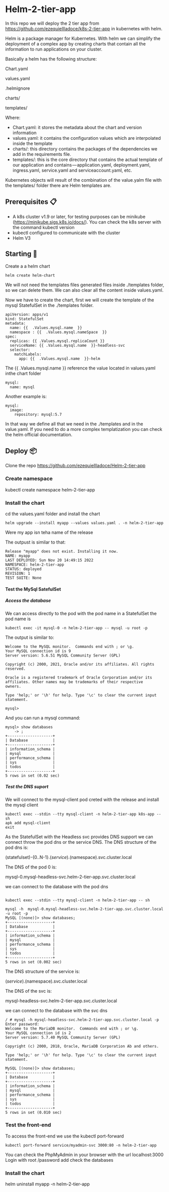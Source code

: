 # Helm-2-tier-app

In this repo we will deploy the 2 tier app from https://github.com/ezequiellladoce/k8s-2-tier-app in kubernetes with helm. 

Helm is a package manager for Kubernetes. With helm we can simplify the deployment of a complex app by creating charts that contain all the information to run applications on your cluster.

Basically a helm has the following structure:

   Chart.yaml

   values.yaml

   .helmignore

   charts/

   templates/

Where:

 - Chart.yaml: it stores the metadata about the chart and version information
 - values.yaml: it contains the configuration values which are interpolated inside the template
 - charts/: this directory contains the packages of the dependencies we add in the requirements file.
 - templates/: this is the core directory that contains the actual template of our application and contains — application.yaml, deployment.yaml, ingress.yaml, service.yaml and serviceaccount.yaml, etc.

Kubernetes objects will result of the combination of the value.yalm file with the templates/ folder there are Helm templates are.

## Prerequisites 📋

- A k8s cluster v1.9 or later, for testing purposes can be minikube (https://minikube.sigs.k8s.io/docs/). You can check the k8s server with the command kubectl version
- kubectl configured to communicate with the cluster
- Helm V3

## Starting 🚀

Create a a helm chart

```
helm create helm-chart
```

We will not need the templates files generated files inside ./templates folder, so we can delete them. We can also clear all the content inside values.yaml.

Now we have to create the chart, first we will create the template of the mysql StatefulSet in the ./templates folder.

```
apiVersion: apps/v1
kind: StatefulSet
metadata:
  name: {{  .Values.mysql.name  }}
  namespace : {{  .Values.mysql.nameSpace  }}
spec:
  replicas: {{ .Values.mysql.replicaCount }}
  serviceName: {{ .Values.mysql.name  }}-headless-svc
  selector:
    matchLabels:
      app: {{  .Values.mysql.name  }}-helm
```

The {{  .Values.mysql.name  }} reference the value located in values.yaml inthe chart folder

```
mysql:
  name: mysql 
```
Another example is:

```
mysql:
  image:
    repository: mysql:5.7
```

In that way we define all that we need in the ./templates and in the value.yaml. If you need to do a more complex templatization you can check the helm official documentation.
 
## Deploy 📦  

Clone the repo https://github.com/ezequiellladoce/Helm-2-tier-app

### Create namespace

kubectl create namespace helm-2-tier-app

### Install the chart

cd the values.yaml folder and install the chart

```
helm upgrade --install myapp --values values.yaml . -n helm-2-tier-app
```
Were my app isn teha name of the release

The outpust is similar to that:
```
Release "myapp" does not exist. Installing it now.
NAME: myapp
LAST DEPLOYED: Sun Nov 20 14:49:15 2022
NAMESPACE: helm-2-tier-app
STATUS: deployed
REVISION: 1
TEST SUITE: None
```

#### Test the MySql SatefulSet

##### Access the database 

We can access directly to the pod with the pod name in a StatefulSet the pod name is

```
kubectl exec -it mysql-0 -n helm-2-tier-app -- mysql -u root -p
```
The output is similar to:
```
Welcome to the MySQL monitor.  Commands end with ; or \g.
Your MySQL connection id is 9
Server version: 5.6.51 MySQL Community Server (GPL)

Copyright (c) 2000, 2021, Oracle and/or its affiliates. All rights reserved.

Oracle is a registered trademark of Oracle Corporation and/or its
affiliates. Other names may be trademarks of their respective
owners.

Type 'help;' or '\h' for help. Type '\c' to clear the current input statement.

mysql>
```
And you can run a mysql command:
```
mysql> show databases
    -> ;
+--------------------+
| Database           |
+--------------------+
| information_schema |
| mysql              |
| performance_schema |
| sys                |
| todos              |
+--------------------+
5 rows in set (0.02 sec)
```

##### Test the DNS suport

We will connect to the mysql-client pod creted with the release and install the mysql client

```
kubectl exec --stdin --tty mysql-client -n helm-2-tier-app k8s-app -- sh
apk add mysql-client
exit
```
As the StatefulSet  with the Headless svc provides DNS support we can connect throw the pod dns or the service DNS.
The DNS structure of the pod dns is:

(statefulset)-{0..N-1}.$(service).$(namespace).svc.cluster.local

The DNS of the pod 0 is: 

mysql-0.mysql-headless-svc.helm-2-tier-app.svc.cluster.local

we can connect to the database with the pod dns
```

kubectl exec --stdin --tty mysql-client -n helm-2-tier-app -- sh

mysql -h  mysql-0.mysql-headless-svc.helm-2-tier-app.svc.cluster.local -u root -p
MySQL [(none)]> show databases;
+--------------------+
| Database           |
+--------------------+
| information_schema |
| mysql              |
| performance_schema |
| sys                |
| todos              |
+--------------------+
5 rows in set (0.002 sec)
```
The DNS structure of the service is:

$(service).$(namespace).svc.cluster.local

The DNS of the svc is:

mysql-headless-svc.helm-2-tier-app.svc.cluster.local


we can connect to the database with the svc dns
```
/ # mysql -h mysql-headless-svc.helm-2-tier-app.svc.cluster.local -p
Enter password:
Welcome to the MariaDB monitor.  Commands end with ; or \g.
Your MySQL connection id is 2
Server version: 5.7.40 MySQL Community Server (GPL)

Copyright (c) 2000, 2018, Oracle, MariaDB Corporation Ab and others.

Type 'help;' or '\h' for help. Type '\c' to clear the current input statement.

MySQL [(none)]> show databases;
+--------------------+
| Database           |
+--------------------+
| information_schema |
| mysql              |
| performance_schema |
| sys                |
| todos              |
+--------------------+
5 rows in set (0.010 sec)
```
### Test the front-end
 
To access the front-end we use the kubectl port-forward   
```
kubectl port-forward service/myadmin-svc 3000:80 -n helm-2-tier-app
```

You can check the PhpMyAdmin in your browser with the url localhost:3000
Login with root /password add check the databases


### Install the chart

helm uninstall myapp -n helm-2-tier-app